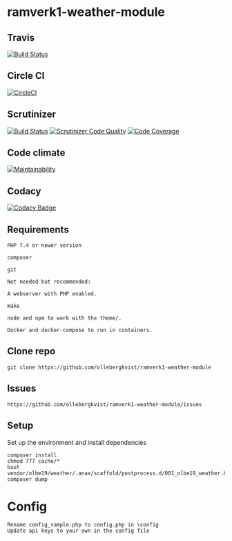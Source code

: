 # ramverk1-weather-module

## Travis

[![Build Status](https://travis-ci.com/ollebergkvist/ramverk1-weather-module.svg?branch=main)](https://travis-ci.com/ollebergkvist/ramverk1-weather-module)

## Circle CI

[![CircleCI](https://circleci.com/gh/ollebergkvist/ramverk1-weather-module.svg?style=shield)](https://circleci.com/gh/ollebergkvist/ramverk1-weather-module)

## Scrutinizer

[![Build Status](https://scrutinizer-ci.com/g/ollebergkvist/ramverk1-weather-module/badges/build.png?b=main)](https://scrutinizer-ci.com/g/ollebergkvist/ramverk1-weather-module/build-status/main)
[![Scrutinizer Code Quality](https://scrutinizer-ci.com/g/ollebergkvist/ramverk1-weather-module/badges/quality-score.png?b=main)](https://scrutinizer-ci.com/g/ollebergkvist/ramverk1-weather-module/?branch=main)
[![Code Coverage](https://scrutinizer-ci.com/g/ollebergkvist/ramverk1-weather-module/badges/coverage.png?b=main)](https://scrutinizer-ci.com/g/ollebergkvist/ramverk1-weather-module/?branch=main)

## Code climate

[![Maintainability](https://api.codeclimate.com/v1/badges/a99a88d28ad37a79dbf6/maintainability)](https://codeclimate.com/github/codeclimate/codeclimate/maintainability)

## Codacy

[![Codacy Badge](https://app.codacy.com/project/badge/Grade/3272676487af451aa0b6ee000b9db104)](https://www.codacy.com/gh/ollebergkvist/ramverk1-weather-module/dashboard?utm_source=github.com&utm_medium=referral&utm_content=ollebergkvist/ramverk1-weather-module&utm_campaign=Badge_Grade)

## Requirements

```
PHP 7.4 or newer version

composer

git

Not needed but recommended:

A webserver with PHP enabled.

make

node and npm to work with the theme/.

Docker and docker-compose to run in containers.
```

## Clone repo

```
git clone https://github.com/ollebergkvist/ramverk1-weather-module

```

## Issues

```
https://github.com/ollebergkvist/ramverk1-weather-module/issues

```

## Setup

Set up the environment and install dependencies

```
composer install
chmod 777 cache/*
bash vendor/olbe19/weather/.anax/scaffold/postprocess.d/001_olbe19_weather.bash
composer dump
```

# Config

```
Rename config_sample.php to config.php in \config
Update api keys to your own in the config file
```
